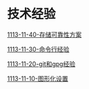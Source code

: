 # 技术经验

[1113-11-40-存储可靠性方案](1113-11-40-存储可靠性方案/1113-11-40-存储可靠性方案.md "1113-11-40-存储可靠性方案")

[1113-11-30-命令行经验](1113-11-30-命令行经验/1113-11-30-命令行经验.md "1113-11-30-命令行经验")

[1113-11-20-git和gpg经验](1113-11-20-git和gpg经验/1113-11-20-git和gpg经验.md "1113-11-20-git和gpg经验")

[1113-11-10-图形化设置](1113-11-10-图形化设置/1113-11-10-图形化设置.md "1113-11-10-图形化设置")
